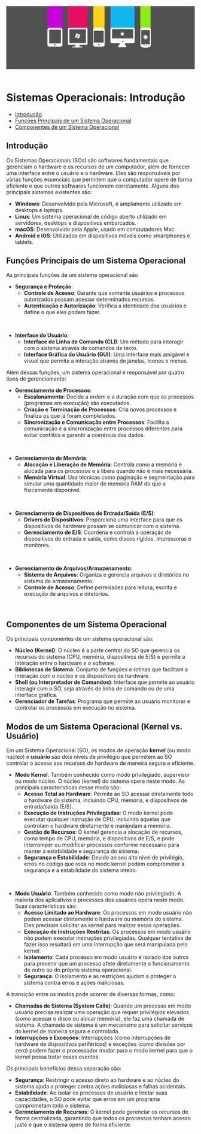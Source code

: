 <div align="center">
  <a href="https://github.com/joseferreira-dev/my-study-notes/tree/main/sistemas-operacionais"><img src="../../banner-so.png"></a>
</div>
<br>

# Sistemas Operacionais: Introdução

- [Introdução](#introdução)
- [Funções Principais de um Sistema Operacional](#funções-principais-de-um-sistema-operacional)
- [Componentes de um Sistema Operacional](#componentes-de-um-sistema-operacional)

## Introdução

Os Sistemas Operacionais (SOs) são softwares fundamentais que gerenciam o hardware e os recursos de um computador, além de fornecer uma interface entre o usuário e o hardware. Eles são responsáveis por várias funções essenciais que permitem que o computador opere de forma eficiente e que outros softwares funcionem corretamente. Alguns dos principais sistemas existentes são:

- **Windows**: Desenvolvido pela Microsoft, é amplamente utilizado em desktops e laptops.
- **Linux**: Um sistema operacional de código aberto utilizado em servidores, desktops e dispositivos embarcados.
- **macOS**: Desenvolvido pela Apple, usado em computadores Mac.
- **Android e iOS**: Utilizados em dispositivos móveis como smartphones e tablets.

## Funções Principais de um Sistema Operacional

As principais funções de um sistema operacional são 

- **Segurança e Proteção**:
  - **Controle de Acesso**: Garante que somente usuários e processos autorizados possam acessar determinados recursos.
  - **Autenticação e Autorização**: Verifica a identidade dos usuários e define o que eles podem fazer.
<br/>

- **Interface do Usuário**:
  - **Interface de Linha de Comando (CLI)**: Um método para interagir com o sistema através de comandos de texto.
  - **Interface Gráfica do Usuário (GUI)**: Uma interface mais amigável e visual que permite a interação através de janelas, ícones e menus.

Além dessas funções, um sistema operacional é responsável por quatro tipos de gerenciamento:

- **Gerenciamento de Processos**:
  - **Escalonamento**: Decide a ordem e a duração com que os processos (programas em execução) são executados.
  - **Criação e Terminação de Processos**: Cria novos processos e finaliza os que já foram completados.
  - **Sincronização e Comunicação entre Processos**: Facilita a comunicação e a sincronização entre processos diferentes para evitar conflitos e garantir a coerência dos dados.
<br/>

- **Gerenciamento de Memória**:
  - **Alocação e Liberação de Memória**: Controla como a memória é alocada para os processos e a libera quando não é mais necessária.
  - **Memória Virtual**: Usa técnicas como paginação e segmentação para simular uma quantidade maior de memória RAM do que a fisicamente disponível.
<br/>

- **Gerenciamento de Dispositivos de Entrada/Saída (E/S)**:
  - **Drivers de Dispositivos**: Proporciona uma interface para que os dispositivos de hardware possam se comunicar com o sistema.
  - **Gerenciamento de E/S**: Coordena e controla a operação de dispositivos de entrada e saída, como discos rígidos, impressoras e monitores.
<br/>

- **Gerenciamento de Arquivos/Armazenamento**:
  - **Sistema de Arquivos**: Organiza e gerencia arquivos e diretórios no sistema de armazenamento.
  - **Controle de Acesso**: Define permissões para leitura, escrita e execução de arquivos e diretórios.
<br/>

## Componentes de um Sistema Operacional

Os principais componentes de um sistema operacional são:

- **Núcleo (Kernel)**: O núcleo é a parte central do SO que gerencia os recursos do sistema (CPU, memória, dispositivos de E/S) e permite a interação entre o hardware e o software.
- **Bibliotecas de Sistema**: Conjunto de funções e rotinas que facilitam a interação com o núcleo e os dispositivos de hardware.
- **Shell (ou Interpretador de Comandos)**: Interface que permite ao usuário interagir com o SO, seja através de linha de comando ou de uma interface gráfica.
- **Gerenciador de Tarefas**: Programa que permite ao usuário monitorar e controlar os processos em execução no sistema.

## Modos de um Sistema Operacional (Kernel vs. Usuário)

Em um Sistema Operacional (SO), os modos de operação **kernel** (ou modo núcleo) e **usuário** são dois níveis de privilégio que permitem ao SO controlar o acesso aos recursos do hardware de maneira segura e eficiente.

- **Modo Kernel**: Também conhecido como modo privilegiado, supervisor ou modo núcleo. O núcleo (kernel) do sistema opera neste modo. As principais características desse modo são:
  - **Acesso Total ao Hardware**: Permite ao SO acessar diretamente todo o hardware do sistema, incluindo CPU, memória, e dispositivos de entrada/saída (E/S).
  - **Execução de Instruções Privilegiadas**: O modo kernel pode executar qualquer instrução de CPU, incluindo aquelas que controlam o hardware diretamente e manipulam a memória.
  - **Gestão de Recursos**: O kernel gerencia a alocação de recursos, como tempo de CPU, memória, e dispositivos de E/S, e pode interromper ou modificar processos conforme necessário para manter a estabilidade e segurança do sistema.
  - **Segurança e Estabilidade**: Devido ao seu alto nível de privilégio, erros no código que roda no modo kernel podem comprometer a segurança e a estabilidade do sistema inteiro.
<br/>

- **Modo Usuário**: Também conhecido como modo não privilegiado. A maioria dos aplicativos e processos dos usuários opera neste modo. Suas características são:
  - **Acesso Limitado ao Hardware**: Os processos em modo usuário não podem acessar diretamente o hardware ou memória do sistema. Eles precisam solicitar ao kernel para realizar essas operações.
  - **Execução de Instruções Restritas**: Os processos em modo usuário não podem executar instruções privilegiadas. Qualquer tentativa de fazer isso resultará em uma interrupção que será manipulada pelo kernel.
  - **Isolamento**: Cada processo em modo usuário é isolado dos outros para prevenir que um processo afete diretamente o funcionamento de outro ou do próprio sistema operacional.
  - **Segurança**: O isolamento e as restrições ajudam a proteger o sistema contra erros e ações maliciosas.

A transição entre os modos pode ocorrer de diversas formas, como:

- **Chamadas de Sistema (System Calls)**: Quando um processo em modo usuário precisa realizar uma operação que requer privilégios elevados (como acessar o disco ou alocar memória), ele faz uma chamada de sistema. A chamada de sistema é um mecanismo para solicitar serviços do kernel de maneira segura e controlada.
- **Interrupções e Exceções**: Interrupções (como interrupções de hardware de dispositivos periféricos) e exceções (como divisões por zero) podem fazer o processador mudar para o modo kernel para que o kernel possa tratar esses eventos.

Os principais benefícios dessa separação são:

- **Segurança**: Restringir o acesso direto ao hardware e ao núcleo do sistema ajuda a proteger contra ações maliciosas e falhas acidentais.
- **Estabilidade**: Ao isolar os processos de usuário e limitar suas capacidades, o SO pode evitar que erros em um programa comprometam todo o sistema.
- **Gerenciamento de Recursos**: O kernel pode gerenciar os recursos de forma centralizada, garantindo que todos os processos tenham acesso justo e que o sistema opere de forma eficiente.
